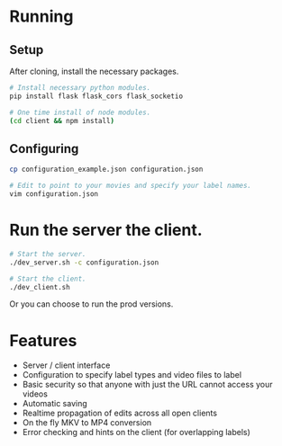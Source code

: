 # Running

## Setup

After cloning, install the necessary packages.

```sh
# Install necessary python modules.
pip install flask flask_cors flask_socketio

# One time install of node modules.
(cd client && npm install)
```

## Configuring

```sh
cp configuration_example.json configuration.json

# Edit to point to your movies and specify your label names.
vim configuration.json
```

# Run the server the client.

```sh
# Start the server.
./dev_server.sh -c configuration.json
```

```sh
# Start the client.
./dev_client.sh
```

Or you can choose to run the prod versions.

# Features

- Server / client interface
- Configuration to specify label types and video files to label
- Basic security so that anyone with just the URL cannot access your videos
- Automatic saving
- Realtime propagation of edits across all open clients
- On the fly MKV to MP4 conversion
- Error checking and hints on the client (for overlapping labels)
